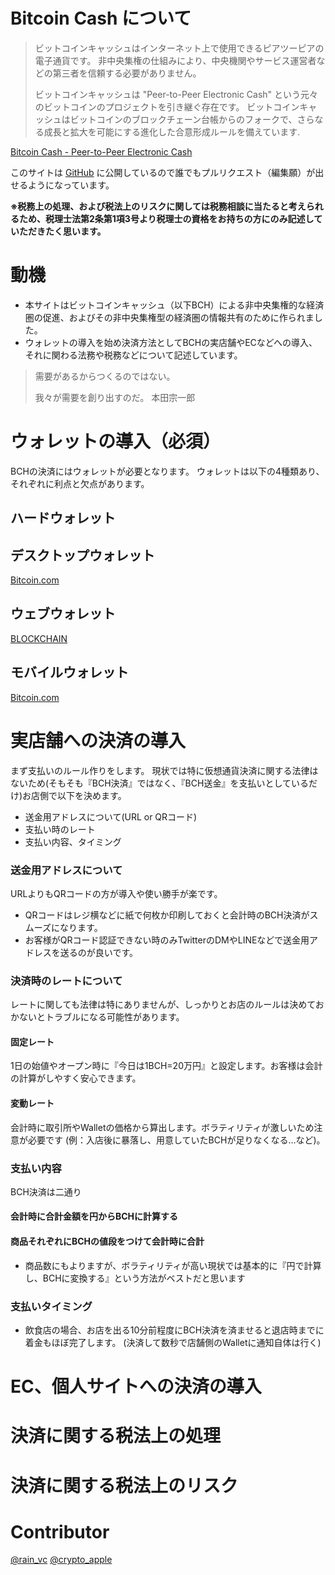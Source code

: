 # Bitcoin Cash について

> ビットコインキャッシュはインターネット上で使用できるピアツーピアの電子通貨です。
> 非中央集権の仕組みにより、中央機関やサービス運営者などの第三者を信頼する必要がありません。
>
> ビットコインキャッシュは "Peer-to-Peer Electronic Cash" という元々のビットコインのプロジェクトを引き継ぐ存在です。
> ビットコインキャッシュはビットコインのブロックチェーン台帳からのフォークで、さらなる成長と拡大を可能にする進化した合意形成ルールを備えています.

[Bitcoin Cash - Peer-to-Peer Electronic Cash](https://www.bitcoincash.org/)

このサイトは [GitHub](https://github.com/Bitcoin-Cash-JP/guidelines) に公開しているので誰でもプルリクエスト（編集願）が出せるようになっています。

**※税務上の処理、および税法上のリスクに関しては税務相談に当たると考えられるため、税理士法第2条第1項3号より税理士の資格をお持ちの方にのみ記述していただきたく思います。**

# 動機

- 本サイトはビットコインキャッシュ（以下BCH）による非中央集権的な経済圏の促進、およびその非中央集権型の経済圏の情報共有のために作られました。
- ウォレットの導入を始め決済方法としてBCHの実店舗やECなどへの導入、それに関わる法務や税務などについて記述しています。

> 需要があるからつくるのではない。
>
> 我々が需要を創り出すのだ。 本田宗一郎

# ウォレットの導入（必須）

BCHの決済にはウォレットが必要となります。
ウォレットは以下の4種類あり、それぞれに利点と欠点があります。

## ハードウォレット

## デスクトップウォレット
[Bitcoin.com](https://www.bitcoin.com/)

## ウェブウォレット
[BLOCKCHAIN](https://blockchain.info/ja/wallet/#/)

## モバイルウォレット
[Bitcoin.com](https://www.bitcoin.com/)

# 実店舗への決済の導入
まず支払いのルール作りをします。
現状では特に仮想通貨決済に関する法律はないため(そもそも『BCH決済』ではなく、『BCH送金』を支払いとしているだけ)お店側で以下を決めます。
 - 送金用アドレスについて(URL or QRコード)
 - 支払い時のレート
 - 支払い内容、タイミング

### 送金用アドレスについて
URLよりもQRコードの方が導入や使い勝手が楽です。

 - QRコードはレジ横などに紙で何枚か印刷しておくと会計時のBCH決済がスムーズになります。
 - お客様がQRコード認証できない時のみTwitterのDMやLINEなどで送金用アドレスを送るのが良いです。

### 決済時のレートについて
レートに関しても法律は特にありませんが、しっかりとお店のルールは決めておかないとトラブルになる可能性があります。

#### 固定レート
1日の始値やオープン時に『今日は1BCH=20万円』と設定します。お客様は会計の計算がしやすく安心できます。
#### 変動レート
会計時に取引所やWalletの価格から算出します。ボラティリティが激しいため注意が必要です
(例：入店後に暴落し、用意していたBCHが足りなくなる…など)。

### 支払い内容
BCH決済は二通り
#### 会計時に合計金額を円からBCHに計算する
#### 商品それぞれにBCHの値段をつけて会計時に合計
 - 商品数にもよりますが、ボラティリティが高い現状では基本的に『円で計算し、BCHに変換する』という方法がベストだと思います

### 支払いタイミング
 - 飲食店の場合、お店を出る10分前程度にBCH決済を済ませると退店時までに着金もほぼ完了します。
  (決済して数秒で店舗側のWalletに通知自体は行く)
 

# EC、個人サイトへの決済の導入

# 決済に関する税法上の処理

# 決済に関する税法上のリスク

# Contributor
[@rain_vc](https://twitter.com/rain_vc/)
[@crypto_apple](https://twitter.com/crypto_apple)
